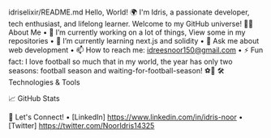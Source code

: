 idriselixir/README.md
Hello, World! 🌍
I'm Idris, a passionate developer, tech enthusiast, and lifelong learner. Welcome to my GitHub universe!
👨‍💻 About Me
•	🔭 I’m currently working on a lot of things, View some in my repositories
•	🌱 I’m currently learning next.js and solidity
•	💬 Ask me about web development
•	📫 How to reach me: idreesnoor150@gmail.com
•	⚡ Fun fact: I love football so much that in my world, the year has only two seasons: football season and waiting-for-football-season! ⚽📅
🛠️ Technologies & Tools
           
 
📈 GitHub Stats
 
📣 Let's Connect!
•	[LinkedIn] https://www.linkedin.com/in/idris-noor
•	[Twitter] https://twitter.com/NoorIdris14325
